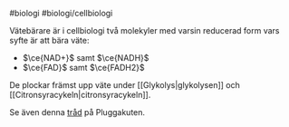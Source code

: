 #biologi #biologi/cellbiologi 

Vätebärare är i cellbiologi två molekyler med varsin reducerad form vars syfte är att bära väte:
- $\ce{NAD+}$ samt $\ce{NADH}$
- $\ce{FAD}$ samt $\ce{FADH2}$

De plockar främst upp väte under [[Glykolys|glykolysen]] och [[Citronsyracykeln|citronsyracykeln]].

Se även denna [tråd](https://www.pluggakuten.se/trad/vatebarare/) på Pluggakuten.